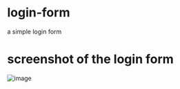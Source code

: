 # login-form
a simple login form
# screenshot of the login form
![image](https://user-images.githubusercontent.com/77795772/126901523-7fa70a3e-d271-446c-98ca-5cb225de8a3c.png)
